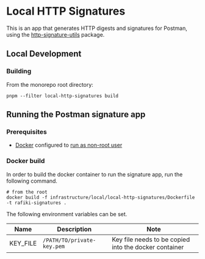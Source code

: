 # Local HTTP Signatures

This is an app that generates HTTP digests and signatures for Postman, using the [http-signature-utils](../../../packages/http-signature-utils/) package.

## Local Development

### Building

From the monorepo root directory:

```shell
pnpm --filter local-http-signatures build
```

## Running the Postman signature app

### Prerequisites

- [Docker](https://docs.docker.com/engine/install/) configured to [run as non-root user](https://docs.docker.com/engine/install/linux-postinstall/#manage-docker-as-a-non-root-user)

### Docker build

In order to build the docker container to run the signature app, run the following command.

```shell
# from the root
docker build -f infrastructure/local/local-http-signatures/Dockerfile -t rafiki-signatures .
```

The following environment variables can be set.

| Name     | Description                | Note                                                  |
| -------- | -------------------------- | ----------------------------------------------------- |
| KEY_FILE | `/PATH/TO/private-key.pem` | Key file needs to be copied into the docker container |

